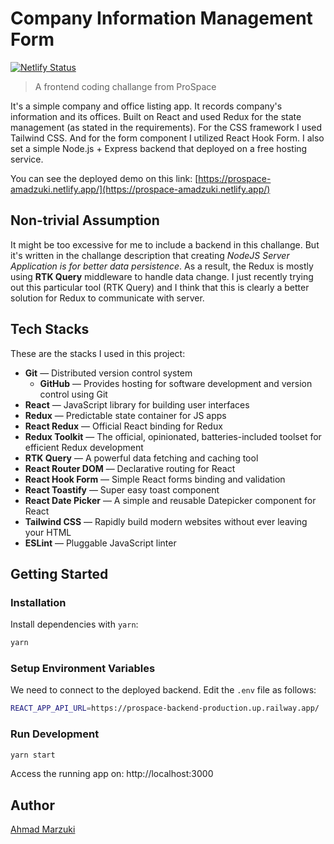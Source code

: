 # Company Information Management Form

[![Netlify Status](https://api.netlify.com/api/v1/badges/1eb458a1-0f56-4d2a-807d-44172760f1fe/deploy-status)](https://app.netlify.com/sites/prospace-amadzuki/deploys)

> A frontend coding challange from ProSpace

It's a simple company and office listing app. It records company's information and its offices. Built on React and used Redux for the state management (as stated in the requirements). For the CSS framework I used Tailwind CSS. And for the form component I utilized React Hook Form. I also set a simple Node.js + Express backend that deployed on a free hosting service.

You can see the deployed demo on this link: [https://prospace-amadzuki.netlify.app/](https://prospace-amadzuki.netlify.app/)

## Non-trivial Assumption

It might be too excessive for me to include a backend in this challange. But it's written in the challange description that creating _NodeJS Server Application is for better data persistence_. As a result, the Redux is mostly using **RTK Query** middleware to handle data change. I just recently trying out this particular tool (RTK Query) and I think that this is clearly a better solution for Redux to communicate with server.

## Tech Stacks

These are the stacks I used in this project:

- **Git** — Distributed version control system
  - **GitHub** — Provides hosting for software development and version control using Git
- **React** — JavaScript library for building user interfaces
- **Redux** — Predictable state container for JS apps
- **React Redux** — Official React binding for Redux
- **Redux Toolkit** — The official, opinionated, batteries-included toolset for efficient Redux development
- **RTK Query** — A powerful data fetching and caching tool
- **React Router DOM** — Declarative routing for React
- **React Hook Form** — Simple React forms binding and validation
- **React Toastify** — Super easy toast component
- **React Date Picker** — A simple and reusable Datepicker component for React
- **Tailwind CSS** — Rapidly build modern websites without ever leaving your HTML
- **ESLint** — Pluggable JavaScript linter

## Getting Started

### Installation

Install dependencies with `yarn`:

```sh
yarn
```

### Setup Environment Variables

We need to connect to the deployed backend. Edit the `.env` file as follows:

```sh
REACT_APP_API_URL=https://prospace-backend-production.up.railway.app/
```

### Run Development

```sh
yarn start
```

Access the running app on: http://localhost:3000

## Author

[Ahmad Marzuki](https://github.com/amadzuki)
